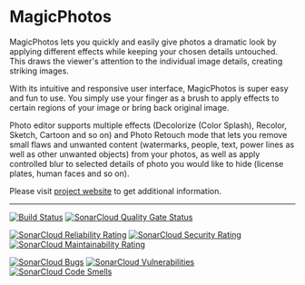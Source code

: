 # MagicPhotos

MagicPhotos  lets  you  quickly  and  easily give photos a dramatic look by
applying  different  effects  while  keeping your chosen details untouched.
This draws the viewer's attention to the individual image details, creating
striking images.

With   its   intuitive   and   responsive  user  interface, MagicPhotos  is
super easy and fun to use. You simply use your finger as a brush  to  apply
effects  to  certain  regions of your image or bring back original  image.

Photo   editor   supports  multiple  effects  (Decolorize  (Color  Splash),
Recolor,   Sketch,  Cartoon and so on) and Photo Retouch mode that lets you
remove  small  flaws  and unwanted content (watermarks, people, text, power
lines as well as other unwanted objects) from your photos, as well as apply
controlled   blur  to  selected  details  of  photo  you would like to hide
(license  plates,  human  faces  and so on).

Please  visit [project website](https://magicphotos.sourceforge.io/) to get
additional information.

---

[![Build Status](https://github.com/magicphotos/magicphotos-android/workflows/Build/badge.svg)](https://github.com/magicphotos/magicphotos-android/actions?query=workflow%3A%22Build%22)
[![SonarCloud Quality Gate Status](https://sonarcloud.io/api/project_badges/measure?project=magicphotos_magicphotos-android&metric=alert_status)](https://sonarcloud.io/dashboard?id=magicphotos_magicphotos-android)

[![SonarCloud Reliability Rating](https://sonarcloud.io/api/project_badges/measure?project=magicphotos_magicphotos-android&metric=reliability_rating)](https://sonarcloud.io/dashboard?id=magicphotos_magicphotos-android)
[![SonarCloud Security Rating](https://sonarcloud.io/api/project_badges/measure?project=magicphotos_magicphotos-android&metric=security_rating)](https://sonarcloud.io/dashboard?id=magicphotos_magicphotos-android)
[![SonarCloud Maintainability Rating](https://sonarcloud.io/api/project_badges/measure?project=magicphotos_magicphotos-android&metric=sqale_rating)](https://sonarcloud.io/dashboard?id=magicphotos_magicphotos-android)

[![SonarCloud Bugs](https://sonarcloud.io/api/project_badges/measure?project=magicphotos_magicphotos-android&metric=bugs)](https://sonarcloud.io/dashboard?id=magicphotos_magicphotos-android)
[![SonarCloud Vulnerabilities](https://sonarcloud.io/api/project_badges/measure?project=magicphotos_magicphotos-android&metric=vulnerabilities)](https://sonarcloud.io/dashboard?id=magicphotos_magicphotos-android)
[![SonarCloud Code Smells](https://sonarcloud.io/api/project_badges/measure?project=magicphotos_magicphotos-android&metric=code_smells)](https://sonarcloud.io/dashboard?id=magicphotos_magicphotos-android)
